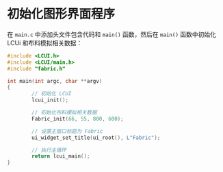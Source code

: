 # 初始化图形界面程序

在 `main.c` 中添加头文件包含代码和 `main()` 函数，然后在 `main()` 函数中初始化 LCUi 和布料模拟相关数据：

```c title=src/main.c
#include <LCUI.h>
#include <LCUI/main.h>
#include "fabric.h"

int main(int argc, char **argv)
{
        // 初始化 LCUI
        lcui_init();

        // 初始化布料模拟相关数据
        Fabric_init(66, 55, 800, 600);

        // 设置主窗口标题为 Fabric
        ui_widget_set_title(ui_root(), L"Fabric");

        // 执行主循环
        return lcui_main();
}
```
